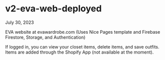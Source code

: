 # v2-eva-web-deployed

July 30, 2023

EVA website at evawardrobe.com 
(Uses Nice Pages template and Firebase Firestore, Storage, and Authentication)

If logged in, you can view your closet items, delete items, and save outfits. Items are added through the Shopify App (not available at the moment). 
